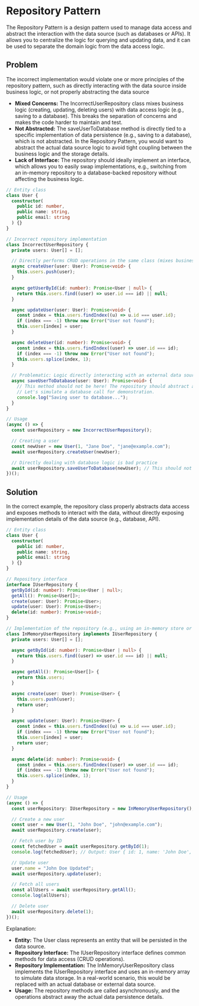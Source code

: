 # Repository Pattern

The Repository Pattern is a design pattern used to manage data access and abstract the interaction with the data source (such as databases or APIs). It allows you to centralize the logic for querying and updating data, and it can be used to separate the domain logic from the data access logic.

## Problem

The incorrect implementation would violate one or more principles of the repository pattern, such as directly interacting with the data source inside business logic, or not properly abstracting the data source

- **Mixed Concerns:** The IncorrectUserRepository class mixes business logic (creating, updating, deleting users) with data access logic (e.g., saving to a database). This breaks the separation of concerns and makes the code harder to maintain and test.
- **Not Abstracted:** The saveUserToDatabase method is directly tied to a specific implementation of data persistence (e.g., saving to a database), which is not abstracted. In the Repository Pattern, you would want to abstract the actual data source logic to avoid tight coupling between the business logic and the storage details.
- **Lack of Interface:** The repository should ideally implement an interface, which allows you to easily swap implementations, e.g., switching from an in-memory repository to a database-backed repository without affecting the business logic.

```ts
// Entity class
class User {
  constructor(
    public id: number,
    public name: string,
    public email: string
  ) {}
}

// Incorrect repository implementation
class IncorrectUserRepository {
  private users: User[] = [];

  // Directly performs CRUD operations in the same class (mixes business logic and data access)
  async createUser(user: User): Promise<void> {
    this.users.push(user);
  }

  async getUserById(id: number): Promise<User | null> {
    return this.users.find((user) => user.id === id) || null;
  }

  async updateUser(user: User): Promise<void> {
    const index = this.users.findIndex((u) => u.id === user.id);
    if (index === -1) throw new Error("User not found");
    this.users[index] = user;
  }

  async deleteUser(id: number): Promise<void> {
    const index = this.users.findIndex((user) => user.id === id);
    if (index === -1) throw new Error("User not found");
    this.users.splice(index, 1);
  }

  // Problematic: Logic directly interacting with an external data source like a database should be handled elsewhere
  async saveUserToDatabase(user: User): Promise<void> {
    // This method should not be here! The repository should abstract away this logic.
    // Let's simulate a database call for demonstration.
    console.log("Saving user to database...");
  }
}

// Usage
(async () => {
  const userRepository = new IncorrectUserRepository();

  // Creating a user
  const newUser = new User(1, "Jane Doe", "jane@example.com");
  await userRepository.createUser(newUser);

  // Directly dealing with database logic is bad practice
  await userRepository.saveUserToDatabase(newUser); // This should not be part of the repository
})();
```

## Solution

In the correct example, the repository class properly abstracts data access and exposes methods to interact with the data, without directly exposing implementation details of the data source (e.g., database, API).

```ts
// Entity class
class User {
  constructor(
    public id: number,
    public name: string,
    public email: string
  ) {}
}

// Repository interface
interface IUserRepository {
  getById(id: number): Promise<User | null>;
  getAll(): Promise<User[]>;
  create(user: User): Promise<User>;
  update(user: User): Promise<User>;
  delete(id: number): Promise<void>;
}

// Implementation of the repository (e.g., using an in-memory store or a database)
class InMemoryUserRepository implements IUserRepository {
  private users: User[] = [];

  async getById(id: number): Promise<User | null> {
    return this.users.find((user) => user.id === id) || null;
  }

  async getAll(): Promise<User[]> {
    return this.users;
  }

  async create(user: User): Promise<User> {
    this.users.push(user);
    return user;
  }

  async update(user: User): Promise<User> {
    const index = this.users.findIndex((u) => u.id === user.id);
    if (index === -1) throw new Error("User not found");
    this.users[index] = user;
    return user;
  }

  async delete(id: number): Promise<void> {
    const index = this.users.findIndex((user) => user.id === id);
    if (index === -1) throw new Error("User not found");
    this.users.splice(index, 1);
  }
}

// Usage
(async () => {
  const userRepository: IUserRepository = new InMemoryUserRepository();

  // Create a new user
  const user = new User(1, "John Doe", "john@example.com");
  await userRepository.create(user);

  // Fetch user by ID
  const fetchedUser = await userRepository.getById(1);
  console.log(fetchedUser); // Output: User { id: 1, name: 'John Doe', email: 'john@example.com' }

  // Update user
  user.name = "John Doe Updated";
  await userRepository.update(user);

  // Fetch all users
  const allUsers = await userRepository.getAll();
  console.log(allUsers);

  // Delete user
  await userRepository.delete(1);
})();
```

Explanation:
- **Entity:** The User class represents an entity that will be persisted in the data source.
- **Repository Interface:** The IUserRepository interface defines common methods for data access (CRUD operations).
- **Repository Implementation:** The InMemoryUserRepository class implements the IUserRepository interface and uses an in-memory array to simulate data storage. In a real-world scenario, this would be replaced with an actual database or external data source.
- **Usage:** The repository methods are called asynchronously, and the operations abstract away the actual data persistence details.
